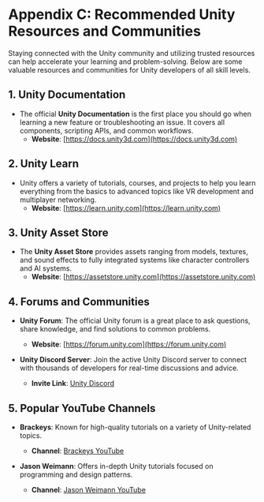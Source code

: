 # **Appendix C: Recommended Unity Resources and Communities**

Staying connected with the Unity community and utilizing trusted resources can help accelerate your learning and problem-solving. Below are some valuable resources and communities for Unity developers of all skill levels.

## **1. Unity Documentation**
- The official **Unity Documentation** is the first place you should go when learning a new feature or troubleshooting an issue. It covers all components, scripting APIs, and common workflows.
  - **Website**: [https://docs.unity3d.com](https://docs.unity3d.com)

## **2. Unity Learn**
- Unity offers a variety of tutorials, courses, and projects to help you learn everything from the basics to advanced topics like VR development and multiplayer networking.
  - **Website**: [https://learn.unity.com](https://learn.unity.com)

## **3. Unity Asset Store**
- The **Unity Asset Store** provides assets ranging from models, textures, and sound effects to fully integrated systems like character controllers and AI systems.
  - **Website**: [https://assetstore.unity.com](https://assetstore.unity.com)

## **4. Forums and Communities**
- **Unity Forum**: The official Unity forum is a great place to ask questions, share knowledge, and find solutions to common problems.
  - **Website**: [https://forum.unity.com](https://forum.unity.com)
  
- **Unity Discord Server**: Join the active Unity Discord server to connect with thousands of developers for real-time discussions and advice.
  - **Invite Link**: [Unity Discord](https://discord.com/invite/unity)

## **5. Popular YouTube Channels**
- **Brackeys**: Known for high-quality tutorials on a variety of Unity-related topics.
  - **Channel**: [Brackeys YouTube](https://www.youtube.com/user/Brackeys)
  
- **Jason Weimann**: Offers in-depth Unity tutorials focused on programming and design patterns.
  - **Channel**: [Jason Weimann YouTube](https://www.youtube.com/user/WeimannJason)
